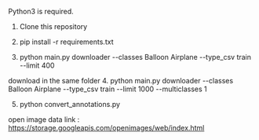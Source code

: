 
Python3 is required.

1. Clone this repository

2. pip install -r requirements.txt

3. python main.py downloader --classes Balloon Airplane --type_csv train --limit 400

download in the same folder
4. python main.py downloader --classes Balloon Airplane --type_csv train --limit 1000 --multiclasses 1

5. python convert_annotations.py 


open image data link : https://storage.googleapis.com/openimages/web/index.html



